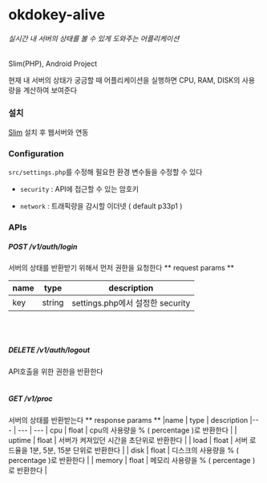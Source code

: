 # okdokey-alive
###### 실시간 내 서버의 상태를 볼 수 있게 도와주는 어플리케이션

Slim(PHP), Android Project

현재 내 서버의 상태가 궁금할 때 어플리케이션을 실행하면 CPU, RAM, DISK의 사용량을 계산하여 보여준다


### 설치
[Slim](http://www.slimframework.com/) 설치 후 웹서버와 연동

### Configuration
`src/settings.php`를 수정해 필요한 환경 변수들을 수정할 수 있다

- `security` : API에 접근할 수 있는 암호키

- `network` : 트래픽량을 감시할 이더넷 ( default p33p1 )

### APIs
##### POST /v1/auth/login
서버의 상태를 반환받기 위해서 먼저 권한을 요청한다
** request params **

name | type | description
---- | ---- | -----------
key | string | settings.php에서 설정한 security
<br><br>

##### DELETE /v1/auth/logout
API호출을 위한 권한을 반환한다
<br><br>

##### GET /v1/proc
서버의 상태를 반환받는다
** response params **
|name | type | description
|--- | --- | ---
| cpu | float | cpu의 사용량을 % ( percentage )로 반환한다 |
| uptime | float | 서버가 켜져있던 시간을 초단위로 반환한다 |
| load | float | 서버 로드율을 1분, 5분, 15분 단위로 반환한다 |
| disk | float | 디스크의 사용량을 % ( percentage )로 반환한다 |
| memory | float | 메모리 사용량을 % ( percentage )로 반환한다 |
